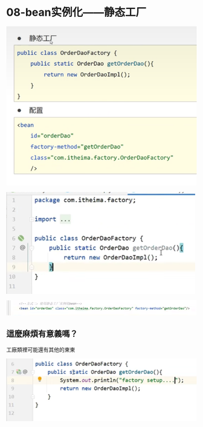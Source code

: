 # 08-bean实例化——静态工厂


![](/img/20230502164936.png)

![](/img/20230502164733.png)

![](/img/20230502164757.png)

## 這麼麻煩有意義嗎？

工廠類裡可能還有其他的東東

![](/img/20230502164820.png)